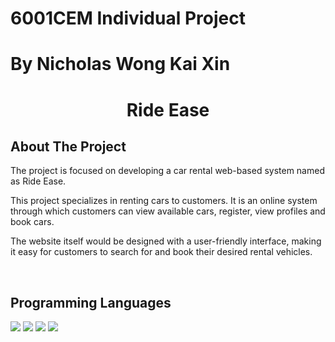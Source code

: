 # 6001CEM Individual Project
# By Nicholas Wong Kai Xin

<h1 align="center">Ride Ease</h1>

## About The Project
<p>The project is focused on developing a car rental web-based system named as Ride Ease. </p>
<p>This project specializes in renting cars to customers. It is an online system 
through which customers can view available cars, register, view profiles and book 
cars. </p>
<p>The website itself would be designed with a user-friendly interface, making it 
easy for customers to search for and book their desired rental vehicles.</p>

<br/>

## Programming Languages 
<img src="https://img.shields.io/badge/php-%23777BB4.svg?style=for-the-badge&logo=php&logoColor=white"/>
<img src="https://img.shields.io/badge/html5-%23E34F26.svg?style=for-the-badge&logo=html5&logoColor=white"/>
<img src="https://img.shields.io/badge/css3-%231572B6.svg?style=for-the-badge&logo=css3&logoColor=white"/>
<img src="https://img.shields.io/badge/javascript-%23323330.svg?style=for-the-badge&logo=javascript&logoColor=%23F7DF1E"/>
